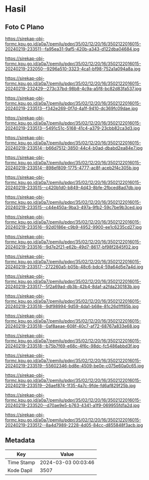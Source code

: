 # Hasil

## Foto C Plano

https://sirekap-obj-formc.kpu.go.id/a0a7/pemilu/pdpr/35/02/12/20/16/3502122016015-20240219-233511--fa95ea31-9af5-420b-a343-d122dba04684.jpg

https://sirekap-obj-formc.kpu.go.id/a0a7/pemilu/pdpr/35/02/12/20/16/3502122016015-20240219-232050--9296a510-3323-4ca1-bf98-752a1a094a8a.jpg

https://sirekap-obj-formc.kpu.go.id/a0a7/pemilu/pdpr/35/02/12/20/16/3502122016015-20240219-232429--273c37bd-98b8-4c9a-a5f8-bc82d83fa537.jpg

https://sirekap-obj-formc.kpu.go.id/a0a7/pemilu/pdpr/35/02/12/20/16/3502122016015-20240219-233513--f342e269-0f7d-4a1f-9410-dc369fc09dae.jpg

https://sirekap-obj-formc.kpu.go.id/a0a7/pemilu/pdpr/35/02/12/20/16/3502122016015-20240219-233513--5491c51c-5168-41c4-a379-23cbb82ca3d3.jpg

https://sirekap-obj-formc.kpu.go.id/a0a7/pemilu/pdpr/35/02/12/20/16/3502122016015-20240219-233514--b66d7512-3850-44c4-b0ad-dbabd2ea84e7.jpg

https://sirekap-obj-formc.kpu.go.id/a0a7/pemilu/pdpr/35/02/12/20/16/3502122016015-20240219-233514--898ef809-1775-4777-ac8f-aceb2f4c305b.jpg

https://sirekap-obj-formc.kpu.go.id/a0a7/pemilu/pdpr/35/02/12/20/16/3502122016015-20240219-233515--c420b1d0-b849-4d43-8bfe-2fbced8ad7db.jpg

https://sirekap-obj-formc.kpu.go.id/a0a7/pemilu/pdpr/35/02/12/20/16/3502122016015-20240219-233515--c44e450a-9ba3-497a-9fb2-59c7be9b3ced.jpg

https://sirekap-obj-formc.kpu.go.id/a0a7/pemilu/pdpr/35/02/12/20/16/3502122016015-20240219-233516--92d0186e-c9b9-4952-9900-ee1c6235cd27.jpg

https://sirekap-obj-formc.kpu.go.id/a0a7/pemilu/pdpr/35/02/12/20/16/3502122016015-20240219-233516--9d7e2f21-e62b-49d7-8617-bf98f2845f02.jpg

https://sirekap-obj-formc.kpu.go.id/a0a7/pemilu/pdpr/35/02/12/20/16/3502122016015-20240219-233517--272260a5-b05b-48c6-bdc4-59a64d5e7a4d.jpg

https://sirekap-obj-formc.kpu.go.id/a0a7/pemilu/pdpr/35/02/12/20/16/3502122016015-20240219-233517--5f2a69ad-db3b-42b4-8daf-a2fda230183b.jpg

https://sirekap-obj-formc.kpu.go.id/a0a7/pemilu/pdpr/35/02/12/20/16/3502122016015-20240219-233518--9df98994-9d59-4da1-b68e-81c26d1ff85b.jpg

https://sirekap-obj-formc.kpu.go.id/a0a7/pemilu/pdpr/35/02/12/20/16/3502122016015-20240219-233518--0af8aeae-608f-40c7-af72-68767a833e68.jpg

https://sirekap-obj-formc.kpu.go.id/a0a7/pemilu/pdpr/35/02/12/20/16/3502122016015-20240219-233518--b75b7f69-e68c-4f6c-98dc-fc5486abbd3f.jpg

https://sirekap-obj-formc.kpu.go.id/a0a7/pemilu/pdpr/35/02/12/20/16/3502122016015-20240219-233519--55602346-bd8e-4509-be0e-c075e60a0c65.jpg

https://sirekap-obj-formc.kpu.go.id/a0a7/pemilu/pdpr/35/02/12/20/16/3502122016015-20240219-233519--26aef874-1f35-4a7c-9fde-fd6af829f25b.jpg

https://sirekap-obj-formc.kpu.go.id/a0a7/pemilu/pdpr/35/02/12/20/16/3502122016015-20240219-233520--d70ae9e5-b763-4341-a1f9-069955fd1a2d.jpg

https://sirekap-obj-formc.kpu.go.id/a0a7/pemilu/pdpr/35/02/12/20/16/3502122016015-20240219-233512--8a4d7989-2228-4d05-84cc-d855848f3acb.jpg


## Metadata

| Key        | Value               |
| ---------- | ------------------- |
| Time Stamp | 2024-03-03 00:03:46 |
| Kode Dapil | 3507                |



